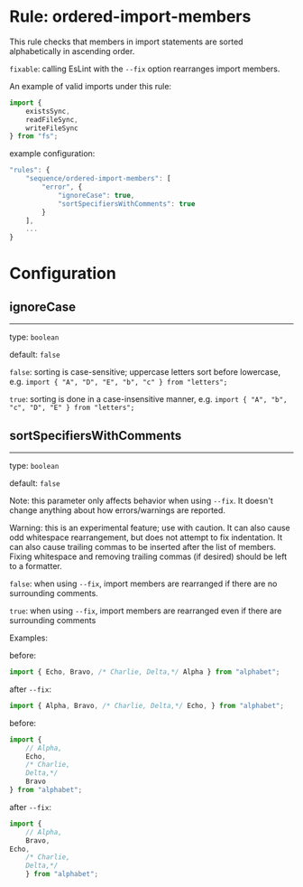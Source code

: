 # Rule: ordered-import-members

This rule checks that members in import statements are sorted alphabetically in ascending order.

`fixable`: calling EsLint with the `--fix` option rearranges import members.

An example of valid imports under this rule:

```javascript
import {
    existsSync,
    readFileSync,
    writeFileSync
} from "fs";
```

example configuration:
```javascript
"rules": {
    "sequence/ordered-import-members": [
        "error", {
            "ignoreCase": true,
            "sortSpecifiersWithComments": true
        }
    ],
    ...
}
```

# Configuration

## ignoreCase
-------------

type: `boolean`

default: `false`

`false`: sorting is case-sensitive; uppercase letters sort before lowercase, e.g. `import { "A", "D", "E", "b", "c" } from "letters";`

`true`: sorting is done in a case-insensitive manner, e.g. `import { "A", "b", "c", "D", "E" } from "letters";`

## sortSpecifiersWithComments
-----------------------------

type: `boolean`

default: `false`

Note: this parameter only affects behavior when using `--fix`. It doesn't change anything about how errors/warnings are reported.

Warning: this is an experimental feature; use with caution. It can also cause odd whitespace rearrangement, but does not attempt to fix indentation. It can also cause trailing commas to be inserted after the list of members. Fixing whitespace and removing trailing commas (if desired) should be left to a formatter.

`false`: when using `--fix`, import members are rearranged if there are no surrounding comments.

`true`: when using `--fix`, import members are rearranged even if there are surrounding comments

Examples:

before:
```javascript
import { Echo, Bravo, /* Charlie, Delta,*/ Alpha } from "alphabet";
```

after `--fix`:
```javascript
import { Alpha, Bravo, /* Charlie, Delta,*/ Echo, } from "alphabet";
```

before:
```javascript
import {
    // Alpha,
    Echo,
    /* Charlie,
    Delta,*/
    Bravo
} from "alphabet";
```

after `--fix`:
```javascript
import {
    // Alpha,
    Bravo,
Echo,
    /* Charlie,
    Delta,*/
    } from "alphabet";
```
